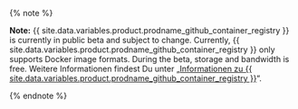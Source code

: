 {% note %}

**Note:** {{ site.data.variables.product.prodname_github_container_registry }} is currently in public beta and subject to change. Currently, {{ site.data.variables.product.prodname_github_container_registry }} only supports Docker image formats. During the beta, storage and bandwidth is free. Weitere Informationen findest Du unter „[Informationen zu {{ site.data.variables.product.prodname_github_container_registry }}](/packages/getting-started-with-github-container-registry/about-github-container-registry)“.

{% endnote %}
